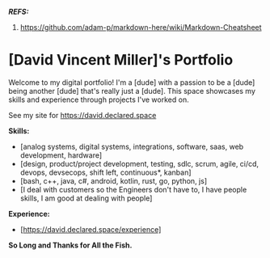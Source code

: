 ***REFS:***
1. https://github.com/adam-p/markdown-here/wiki/Markdown-Cheatsheet

# [David Vincent Miller]'s Portfolio

Welcome to my digital portfolio!  I'm a [dude] with a passion to be a [dude] being another [dude] that's really just a [dude]. This space showcases my skills and experience through projects I've worked on.

See my site for https://david.declared.space

**Skills:**

* [analog systems, digital systems, integrations, software, saas, web development, hardware]
* [design, product/project development, testing, sdlc, scrum, agile, ci/cd, devops, devsecops, shift left, continuous*, kanban]
* [bash, c++, java, c#, android, kotlin, rust, go, python, js]
* [I deal with customers so the Engineers don't have to, I have people skills, I am good at dealing with people]

**Experience:**

* [https://david.declared.space/experience]

**So Long and Thanks for All the Fish.**
